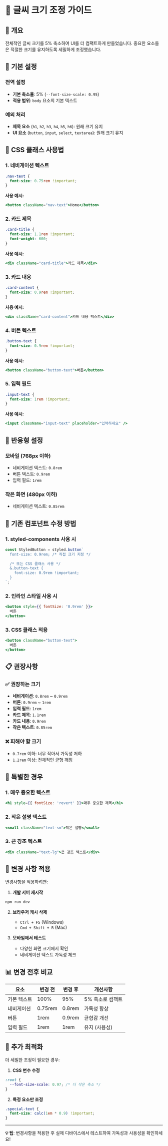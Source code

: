 # 📝 글씨 크기 조정 가이드

## 🎯 개요
전체적인 글씨 크기를 5% 축소하여 UI를 더 컴팩트하게 만들었습니다. 중요한 요소들은 적절한 크기를 유지하도록 세밀하게 조정했습니다.

## 📏 기본 설정

### 전역 설정
- **기본 축소율**: 5% (`--font-size-scale: 0.95`)
- **적용 범위**: `body` 요소의 기본 텍스트

### 예외 처리
- **제목 요소** (`h1`, `h2`, `h3`, `h4`, `h5`, `h6`): 원래 크기 유지
- **UI 요소** (`button`, `input`, `select`, `textarea`): 원래 크기 유지

## 🎨 CSS 클래스 사용법

### 1. 네비게이션 텍스트
```css
.nav-text {
  font-size: 0.75rem !important;
}
```
**사용 예시:**
```jsx
<button className="nav-text">Home</button>
```

### 2. 카드 제목
```css
.card-title {
  font-size: 1.1rem !important;
  font-weight: 600;
}
```
**사용 예시:**
```jsx
<div className="card-title">카드 제목</div>
```

### 3. 카드 내용
```css
.card-content {
  font-size: 0.9rem !important;
}
```
**사용 예시:**
```jsx
<div className="card-content">카드 내용 텍스트</div>
```

### 4. 버튼 텍스트
```css
.button-text {
  font-size: 0.9rem !important;
}
```
**사용 예시:**
```jsx
<button className="button-text">버튼</button>
```

### 5. 입력 필드
```css
.input-text {
  font-size: 1rem !important;
}
```
**사용 예시:**
```jsx
<input className="input-text" placeholder="입력하세요" />
```

## 📱 반응형 설정

### 모바일 (768px 이하)
- 네비게이션 텍스트: `0.8rem`
- 버튼 텍스트: `0.9rem`
- 입력 필드: `1rem`

### 작은 화면 (480px 이하)
- 네비게이션 텍스트: `0.85rem`

## 🔧 기존 컴포넌트 수정 방법

### 1. styled-components 사용 시
```jsx
const StyledButton = styled.button`
  font-size: 0.9rem; /* 직접 크기 지정 */
  
  /* 또는 CSS 클래스 사용 */
  &.button-text {
    font-size: 0.9rem !important;
  }
`;
```

### 2. 인라인 스타일 사용 시
```jsx
<button style={{ fontSize: '0.9rem' }}>
  버튼
</button>
```

### 3. CSS 클래스 적용
```jsx
<button className="button-text">
  버튼
</button>
```

## 📋 권장사항

### ✅ 권장하는 크기
- **네비게이션**: `0.8rem` ~ `0.9rem`
- **버튼**: `0.9rem` ~ `1rem`
- **입력 필드**: `1rem`
- **카드 제목**: `1.1rem`
- **카드 내용**: `0.9rem`
- **작은 텍스트**: `0.85rem`

### ❌ 피해야 할 크기
- `0.7rem` 이하: 너무 작아서 가독성 저하
- `1.2rem` 이상: 전체적인 균형 깨짐

## 🎯 특별한 경우

### 1. 매우 중요한 텍스트
```jsx
<h1 style={{ fontSize: 'revert' }}>매우 중요한 제목</h1>
```

### 2. 작은 설명 텍스트
```jsx
<small className="text-sm">작은 설명</small>
```

### 3. 큰 강조 텍스트
```jsx
<div className="text-lg">큰 강조 텍스트</div>
```

## 🔄 변경 사항 적용

변경사항을 적용하려면:

1. **개발 서버 재시작**
```bash
npm run dev
```

2. **브라우저 캐시 삭제**
   - `Ctrl + F5` (Windows)
   - `Cmd + Shift + R` (Mac)

3. **모바일에서 테스트**
   - 다양한 화면 크기에서 확인
   - 네비게이션 텍스트 가독성 체크

## 📊 변경 전후 비교

| 요소 | 변경 전 | 변경 후 | 개선사항 |
|------|---------|---------|----------|
| 기본 텍스트 | 100% | 95% | 5% 축소로 컴팩트 |
| 네비게이션 | 0.75rem | 0.8rem | 가독성 향상 |
| 버튼 | 1rem | 0.9rem | 균형감 개선 |
| 입력 필드 | 1rem | 1rem | 유지 (사용성) |

## 🚀 추가 최적화

더 세밀한 조정이 필요한 경우:

1. **CSS 변수 수정**
```css
:root {
  --font-size-scale: 0.97; /* 더 작은 축소 */
}
```

2. **특정 요소만 조정**
```css
.special-text {
  font-size: calc(1em * 0.9) !important;
}
```

---

**💡 팁**: 변경사항을 적용한 후 실제 디바이스에서 테스트하여 가독성과 사용성을 확인하세요!